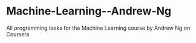 # Machine-Learning--Andrew-Ng

All programming tasks for the Machine Learning course by Andrew Ng on Coursera.
